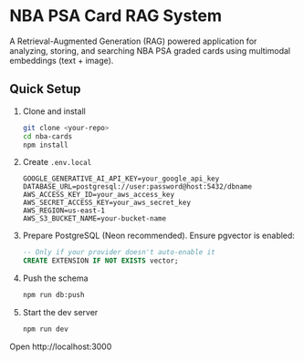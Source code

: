 # NBA PSA Card RAG System

A Retrieval-Augmented Generation (RAG) powered application for analyzing, storing, and searching NBA PSA graded cards using multimodal embeddings (text + image).

## Quick Setup

1. Clone and install
   ```bash
   git clone <your-repo>
   cd nba-cards
   npm install
   ```

2. Create `.env.local`
   ```env
   GOOGLE_GENERATIVE_AI_API_KEY=your_google_api_key
   DATABASE_URL=postgresql://user:password@host:5432/dbname
   AWS_ACCESS_KEY_ID=your_aws_access_key
   AWS_SECRET_ACCESS_KEY=your_aws_secret_key
   AWS_REGION=us-east-1
   AWS_S3_BUCKET_NAME=your-bucket-name
   ```

3. Prepare PostgreSQL (Neon recommended). Ensure pgvector is enabled:
   ```sql
   -- Only if your provider doesn't auto-enable it
   CREATE EXTENSION IF NOT EXISTS vector;
   ```

4. Push the schema
   ```bash
   npm run db:push
   ```

5. Start the dev server
   ```bash
   npm run dev
   ```

Open http://localhost:3000




